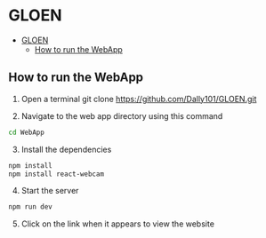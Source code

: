 # GLOEN
- [GLOEN](#gloen)
  - [How to run the WebApp](#how-to-run-the-webapp)

## How to run the WebApp

1. Open a terminal 
git clone https://github.com/Dally101/GLOEN.git

2. Navigate to the web app directory using this command 

```sh
cd WebApp
```

3. Install the dependencies 

```sh
npm install
npm install react-webcam
```

4. Start the server 

```sh
npm run dev
```

5. Click on the link when it appears to view the website
